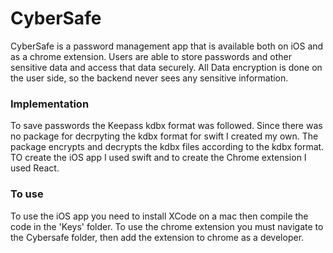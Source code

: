 # CyberSafe

CyberSafe is a password management app that is available both on iOS and as a chrome extension. Users are able to store passwords and other sensitive data and access that data securely. All Data encryption is done on the user side, so the backend never sees any sensitive information.

### Implementation

To save passwords the Keepass kdbx format was followed. Since there was no package for decrpyting the kdbx format for swift I created my own. The package encrypts and decrypts the kdbx files according to the kdbx format. TO create the iOS app I used swift and to create the Chrome extension I used React.

### To use

To use the iOS app you need to install XCode on a mac then compile the code in the 'Keys' folder. To use the chrome extension you must navigate to the Cybersafe folder, then add the extension to chrome as a developer.